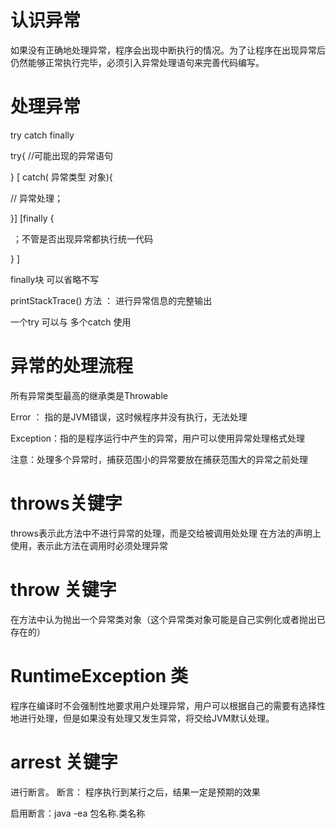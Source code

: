 # 认识异常

如果没有正确地处理异常，程序会出现中断执行的情况。为了让程序在出现异常后仍然能够正常执行完毕，必须引入异常处理语句来完善代码编写。

# 处理异常

try    catch    finally   

try{  //可能出现的异常语句

} [  catch( 异常类型  对象){

//  异常处理；

}]   [finally  {

​         ；不管是否出现异常都执行统一代码

}   ]

finally块   可以省略不写

printStackTrace() 方法   ：   进行异常信息的完整输出

一个try 可以与 多个catch 使用

# 异常的处理流程

所有异常类型最高的继承类是Throwable

Error ： 指的是JVM错误，这时候程序并没有执行，无法处理

Exception：指的是程序运行中产生的异常，用户可以使用异常处理格式处理

注意：处理多个异常时，捕获范围小的异常要放在捕获范围大的异常之前处理

# throws关键字

throws表示此方法中不进行异常的处理，而是交给被调用处处理
在方法的声明上使用，表示此方法在调用时必须处理异常

# throw 关键字

在方法中认为抛出一个异常类对象（这个异常类对象可能是自己实例化或者抛出已存在的）

# RuntimeException 类

程序在编译时不会强制性地要求用户处理异常，用户可以根据自己的需要有选择性地进行处理，但是如果没有处理又发生异常，将交给JVM默认处理。

# arrest 关键字

进行断言。      断言：   程序执行到某行之后，结果一定是预期的效果

启用断言：java -ea 包名称.类名称

